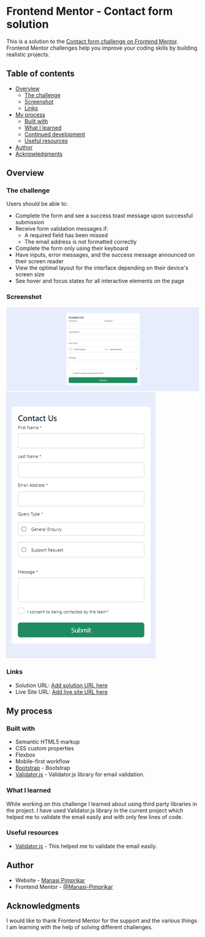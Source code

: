 # Frontend Mentor - Contact form solution

This is a solution to the [Contact form challenge on Frontend Mentor](https://www.frontendmentor.io/challenges/contact-form--G-hYlqKJj). Frontend Mentor challenges help you improve your coding skills by building realistic projects. 

## Table of contents

- [Overview](#overview)
  - [The challenge](#the-challenge)
  - [Screenshot](#screenshot)
  - [Links](#links)
- [My process](#my-process)
  - [Built with](#built-with)
  - [What I learned](#what-i-learned)
  - [Continued development](#continued-development)
  - [Useful resources](#useful-resources)
- [Author](#author)
- [Acknowledgments](#acknowledgments)

## Overview

### The challenge

Users should be able to:

- Complete the form and see a success toast message upon successful submission
- Receive form validation messages if:
  - A required field has been missed
  - The email address is not formatted correctly
- Complete the form only using their keyboard
- Have inputs, error messages, and the success message announced on their screen reader
- View the optimal layout for the interface depending on their device's screen size
- See hover and focus states for all interactive elements on the page

### Screenshot

![](./assets/images/Screenshot%202024-07-06%20164745.png)
![](./assets/images/Screenshot%202024-07-06%20164838.png)


### Links

- Solution URL: [Add solution URL here](https://your-solution-url.com)
- Live Site URL: [Add live site URL here](https://your-live-site-url.com)

## My process

### Built with

- Semantic HTML5 markup
- CSS custom properties
- Flexbox
- Mobile-first workflow
- [Bootstrap](https://getbootstrap.com/) - Bootstrap
- [Validator.js](https://www.npmjs.com/package/validator) - Validator.js library for email validation.

### What I learned

While working on this challenge I learned about using third party libraries in the project. I have used Validator.js library in the current project which helped me to validate the email easily and with only few lines of code.

### Useful resources

- [Validator.js](https://www.npmjs.com/package/validator) - This helped me to validate the email easily.

## Author

- Website - [Manasi Pimprikar](https://www.your-site.com)
- Frontend Mentor - [@Manasi-Pimprikar](https://www.frontendmentor.io/profile/Manasi-Pimprikar)

## Acknowledgments

I would like to thank Frontend Mentor for the support and the various things I am learning with the help of solving different challenges.
